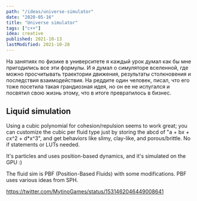 ```yaml
---
path: "/ideas/universe-simulator"
date: "2020-05-16"
title: "Universe simulator"
tags: ["c++"]
idea: creative
published: 2021-10-13
lastModified: 2021-10-28
---
```


На занятиях по физике в университете я каждый урок думал как бы мне пригодились все эти формулы. И я думал о симуляторе вселенной, где можно просчитывать траектории движения, результаты столкновения и последствия взаимодействия. На реддите один человек, писал, что его тоже посетила такая грандиозная идея, но он ее не испугался и посвятил свою жизнь этому, что в итоге превратилось в бизнес.

## Liquid simulation

Using a cubic polynomial for cohesion/repulsion seems to work great; you can customize the cubic per fluid type just by storing the abcd of "a + b*x + c*x^2 + d*x^3", and get behaviors like slimy, clay-like, and porous/brittle. No if statements or LUTs needed.

It's particles and uses position-based dynamics, and it's simulated on the GPU :)

The fluid sim is PBF (Position-Based Fluids) with some modifications. PBF uses various ideas from SPH.

https://twitter.com/MytinoGames/status/1531462046449008641